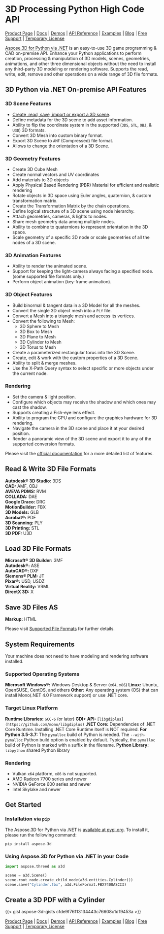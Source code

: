 # 3D Processing Python High Code API

[Product Page](https://products.aspose.com/3d/python-net/) | [Docs](https://docs.aspose.com/3d/python-net/) | [Demos](https://products.aspose.app/3d/family) | [API Reference](https://reference.aspose.com/3d/net/) | [Examples](https://github.com/aspose-3d/Aspose.3D-for-Python-via-.NET) | [Blog](https://blog.aspose.com/category/3d/) | [Free Support](https://forum.aspose.com/c/3d/18) | [Temporary License](https://purchase.aspose.com/temporary-license)

[Aspose.3D for Python via .NET](https://products.aspose.com/3d/python-net/) is an easy-to-use 3D game programming & CAD on-premise API. Enhance your Python applications to perform creation, processing & manipulation of 3D models, scenes, geometries, animations, and other three dimensional objects without the need to install any third-party 3D modeling or rendering software. Supports the read, write, edit, remove and other operations on a wide range of 3D file formats.

## 3D Python via .NET On-premise API Features

### 3D Scene Features

- [Create, read, save, import or export a 3D scene](https://docs.aspose.com/3d/python-net/creating-loading-and-saving-3d-scene/).
- Define metadata for the 3D scene to add asset information.
- Ability to flip the coordinate system in the supported (`3DS`, `STL`, `OBJ`, & `U3D`) 3D formats.
- Convert 3D Mesh into custom binary format.
- Export 3D Scene to `AMF` (Compressed) file format.
- Allows to change the orientation of a 3D Scene.

### 3D Geometry Features

- Create 3D Cube Mesh
- Create normal vectors and UV coordinates
- Add materials to 3D objects
- Apply Physical Based Rendering (PBR) Material for efficient and realistic rendering
- Rotate objects in 3D space using Euler angles, quaternion, & custom transformation matrix.
- Create the Transformation Matrix by the chain operations.
- Define logical structure of a 3D scene using node hierarchy.
- Attach geometries, cameras, & lights to nodes.
- Share mesh geometry data among multiple nodes.
- Ability to combine to quaternions to represent orientation in the 3D space.
- Scale geometry of a specific 3D node or scale geometries of all the nodes of a 3D scene.

### 3D Animation Features

- Ability to render the animated scene.
- Support for keeping the light-camera always facing a specified node. (some supported file formats only.)
- Perform object animation (key-frame animation).

### 3D Object Features

- Build binormal & tangent data in a 3D Model for all the meshes.
- Convert the single 3D object mesh into a `PLY` file.
- Convert a Mesh into a triangle mesh and access its vertices.
- Convert the following to Mesh:
  - 3D Sphere to Mesh
  - 3D Box to Mesh
  - 3D Plane to Mesh
  - 3D Cylinder to Mesh
  - 3D Torus to Mesh
- Create a parameterized rectangular torus into the 3D Scene.
- Create, edit & work with the custom  properties of a 3D Scene.
- Ability to split & merge meshes.
- Use the X-Path Query syntax to select specific or more objects under the current node.

### Rendering

- Set the camera & light position.
- Configure which objects may receive the shadow and which ones may cast the shadow.
- Supports creating a Fish-eye lens effect.
- Ability to program the GPU and configure the graphics hardware for 3D rendering.
- Navigate the camera in the 3D scene and place it at your desired position.
- Render a panoramic view of the 3D scene and export it to any of the supported conversion formats.

Please visit the [official documentation](https://docs.aspose.com/3d/python-net/) for a more detailed list of features.

## Read & Write 3D File Formats

**Autodesk&reg; 3D Studio:** 3DS\
**CAD:** AMF, OBJ\
**AVEVA PDMS:** RVM\
**COLLADA:** DAE\
**Google Draco:** DRC\
**MotionBuilder:** FBX\
**3D Models:** GLB\
**Acrobat&reg;:** PDF\
**3D Scanning:** PLY\
**3D Printing:** STL\
**3D PDF:** U3D

## Load 3D File Formats

**Microsoft&reg; 3D Builder:** 3MF\
**Autodesk&reg;:** ASE\
**AutoCAD&reg;:** DXF\
**Siemens&reg; PLM:** JT\
**Pixar&reg;:** USD, USDZ\
**Virtual Reality:** VRML\
**DirectX 3D:** X

## Save 3D Files AS

**Markup:** HTML

Please visit [Supported File Formats](https://docs.aspose.com/3d/python-net/supported-file-formats/) for further details.

## System Requirements

Your machine does not need to have modeling and rendering software installed.

### Supported Operating Systems

**Microsoft Windows&reg;:** Windows Desktop & Server (`x64`, `x86`)
**Linux:** Ubuntu, OpenSUSE, CentOS, and others
**Other:** Any operating system (OS) that can install Mono(.NET 4.0 Framework support) or use .NET core.

### Target Linux Platform

**Runtime Libraries:** `GCC-6` (or later)
**GDI+ API:** `[libgdiplus](https://github.com/mono/libgdiplus)`
**.NET Core:** Dependencies of .NET Core Runtime. Installing .NET Core Runtime itself is NOT required.
**For Python 3.5-3.7:** The `pymalloc` build of Python is needed. The `--with-pymalloc` Python build option is enabled by default. Typically, the `pymalloc` build of Python is marked with `m` suffix in the filename.
**Python Library:** `libpython` shared Python library

### Rendering

- Vulkan `x64` platform, `x86` is not supported.
- AMD Radeon 7700 series and newer
- NVIDIA GeForce 600 series and newer
- Intel Skylake and newer

## Get Started

### Installation via `pip`

The Aspose.3D for Python via .NET is [available at pypi.org](https://pypi.org/project/aspose-3d/). To install it, please run the following command:

`pip install aspose-3d`

### Using Aspose.3D for Python via .NET in your Code

```python
import aspose.threed as a3d

scene = a3d.Scene()
scene.root_node.create_child_node(a3d.entities.Cylinder())
scene.save("Cylinder.fbx", a3d.FileFormat.FBX7400ASCII)
```

## Create a 3D PDF with a Cylinder

{{< gist aspose-3d-gists cfde9f76113134443c76608c1d19453a >}}

[Product Page](https://products.aspose.com/3d/python-net/) | [Docs](https://docs.aspose.com/3d/python-net/) | [Demos](https://products.aspose.app/3d/family) | [API Reference](https://reference.aspose.com/3d/net/) | [Examples](https://github.com/aspose-3d/Aspose.3D-for-Python-via-.NET) | [Blog](https://blog.aspose.com/category/3d/) | [Free Support](https://forum.aspose.com/c/3d/18) | [Temporary License](https://purchase.aspose.com/temporary-license)
